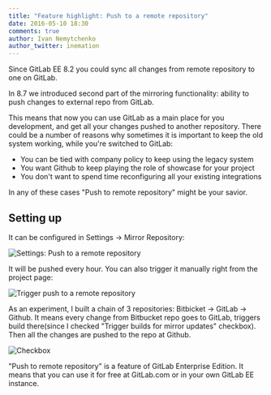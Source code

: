 ```yaml
---
title: "Feature highlight: Push to a remote repository"
date: 2016-05-10 18:30
comments: true
author: Ivan Nemytchenko
author_twitter: inemation
---
```


Since GitLab EE 8.2 you could sync all changes from remote repository to one on GitLab.

In 8.7 we introduced second part of the mirroring functionality: ability to push changes to external repo from GitLab.

This means that now you can use GitLab as a main place for you development, and get all your changes pushed to another repository.
There could be a number of reasons why sometimes it is important to keep the old system working, while you're switched to GitLab:

- You can be tied with company policy to keep using the legacy system
- You want Github to keep playing the role of showcase for your project
- You don't want to spend time reconfiguring all your existing integrations

In any of these cases "Push to remote repository" might be your savior.


## Setting up

It can be configured in Settings → Mirror Repository:

![Settings: Push to a remote repository](/images/blogimages/push-to-remote-repository/settings.png)

It will be pushed every hour. You can also trigger it manually right from the project page:

![Trigger push to a remote repository](/images/blogimages/push-to-remote-repository/trigger.png)


As an experiment, I built a chain of 3 repositories: Bitbicket → GitLab → Github.
It means every change from Bitbucket repo goes to GitLab, triggers build there(since I checked "Trigger builds for mirror updates" checkbox). Then all the changes are pushed to the repo at Github.

![Checkbox](/images/blogimages/push-to-remote-repository/checkbox.png)


"Push to remote repository" is a feature of GitLab Enterprise Edition. It means that you can use it for free at GitLab.com or in your own GitLab EE instance.
